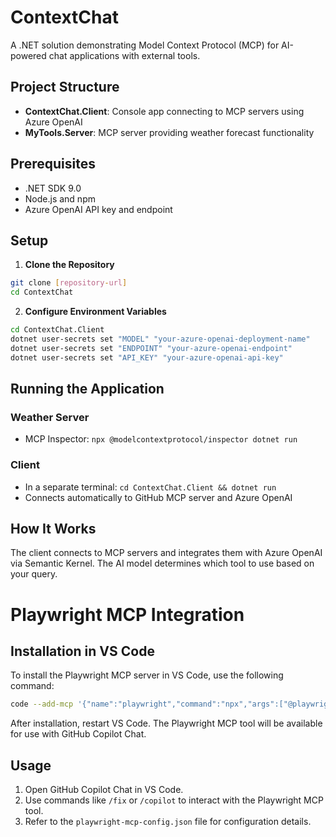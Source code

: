# ContextChat

A .NET solution demonstrating Model Context Protocol (MCP) for AI-powered chat applications with external tools.

## Project Structure
- **ContextChat.Client**: Console app connecting to MCP servers using Azure OpenAI
- **MyTools.Server**: MCP server providing weather forecast functionality

## Prerequisites
- .NET SDK 9.0
- Node.js and npm
- Azure OpenAI API key and endpoint

## Setup

1. **Clone the Repository**
```bash
git clone [repository-url]
cd ContextChat
```

2. **Configure Environment Variables**
```bash
cd ContextChat.Client
dotnet user-secrets set "MODEL" "your-azure-openai-deployment-name"
dotnet user-secrets set "ENDPOINT" "your-azure-openai-endpoint"
dotnet user-secrets set "API_KEY" "your-azure-openai-api-key"
```

## Running the Application

### Weather Server
- MCP Inspector: `npx @modelcontextprotocol/inspector dotnet run`

### Client
- In a separate terminal: `cd ContextChat.Client && dotnet run`
- Connects automatically to GitHub MCP server and Azure OpenAI

## How It Works
The client connects to MCP servers and integrates them with Azure OpenAI via Semantic Kernel. The AI model determines which tool to use based on your query.

# Playwright MCP Integration

## Installation in VS Code

To install the Playwright MCP server in VS Code, use the following command:

```bash
code --add-mcp '{"name":"playwright","command":"npx","args":["@playwright/mcp@latest"]}'
```

After installation, restart VS Code. The Playwright MCP tool will be available for use with GitHub Copilot Chat.

## Usage

1. Open GitHub Copilot Chat in VS Code.
2. Use commands like `/fix` or `/copilot` to interact with the Playwright MCP tool.
3. Refer to the `playwright-mcp-config.json` file for configuration details.
